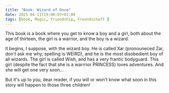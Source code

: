 ```yaml
---
title: "Book: Wizard of Once"
date: 2025-04-11T19:00:07+01:00
tags: [book, Magic, friendship, Freundschaft ]
---
```


This book is a book where you get to know a boy and a girl, both about the age of thirteen, the girl is a  warrior, and the boy is a wizard. 

It begins, I suppose, with the wizard boy. He is called Xar (pronouneced Zar, don't ask me why, spelling is WEIRD), and he is the most disobedient boy of all wizards. 
The girl is called Wish, and has a very frantic bodyguard. This girl (despite the fact that she is a warrrior PRINCESS) loves adventures. And she will get one very soon... 

But it's up to you, dear reader, if you will or won't know what soon in this story will happen to those three children!
